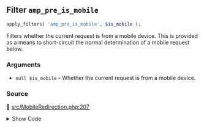 ## Filter `amp_pre_is_mobile`

```php
apply_filters( 'amp_pre_is_mobile', $is_mobile );
```

Filters whether the current request is from a mobile device. This is provided as a means to short-circuit the normal determination of a mobile request below.

### Arguments

* `null $is_mobile` - Whether the current request is from a mobile device.

### Source

:link: [src/MobileRedirection.php:207](../../src/MobileRedirection.php#L207)

<details>
<summary>Show Code</summary>

```php
$pre_is_mobile = apply_filters( 'amp_pre_is_mobile', null );
```

</details>
